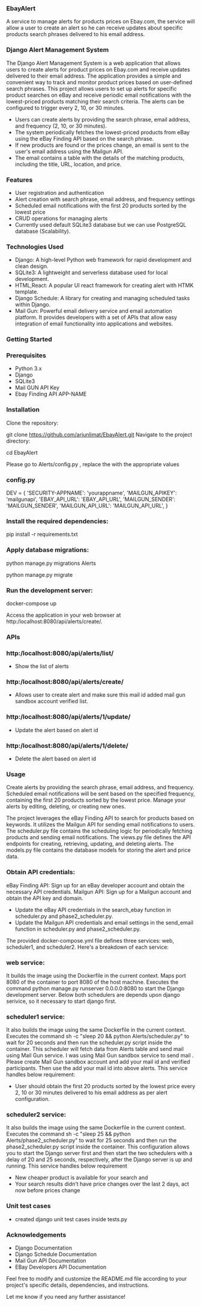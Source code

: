 ### EbayAlert
A service to manage alerts for products prices on Ebay.com, the service will allow a user to create an alert so he can receive updates about specific products search phrases delivered to his email address.
### Django Alert Management System

The Django Alert Management System is a web application that allows users to create alerts for product prices on Ebay.com and receive updates delivered to their email address. The application provides a simple and convenient way to track and monitor product prices based on user-defined search phrases.
This project allows users to set up alerts for specific product searches on eBay and receive periodic email notifications with the lowest-priced products matching their search criteria. The alerts can be configured to trigger every 2, 10, or 30 minutes.

- Users can create alerts by providing the search phrase, email address, and frequency (2, 10, or 30 minutes).
- The system periodically fetches the lowest-priced products from eBay using the eBay Finding API based on the search phrase.
- If new products are found or the prices change, an email is sent to the user's email address using the Mailgun API.
- The email contains a table with the details of the matching products, including the title, URL, location, and price.

### Features

- User registration and authentication
- Alert creation with search phrase, email address, and frequency settings
- Scheduled email notifications with the first 20 products sorted by the lowest price
- CRUD operations for managing alerts
- Currently used default SQLite3 database but we can use PostgreSQL database (Scalability).

### Technologies Used

- Django: A high-level Python web framework for rapid development and clean design.
- SQLite3: A lightweight and serverless database used for local development.
- HTML,React: A popular UI react framework for creating alert with HTMK template.
- Django Schedule: A library for creating and managing scheduled tasks within Django.
- Mail Gun:  Powerful email delivery service and email automation platform. 
It provides developers with a set of APIs that allow easy integration of email functionality into applications and websites.

### Getting Started

### Prerequisites

- Python 3.x
- Django
- SQLite3
- Mail GUN API Key
- Ebay Finding API APP-NAME

### Installation

Clone the repository:

git clone https://github.com/arjunlimat/EbayAlert.git
Navigate to the project directory:

cd EbayAlert

Please go to Alerts/config.py , replace the with the appropriate values
### config.py
DEV = {
    'SECURITY-APPNAME': 'yourappname',
    'MAILGUN_APIKEY': 'mailgunapi',
    'EBAY_API_URL': 'EBAY_API_URL', 
    'MAILGUN_SENDER': 'MAILGUN_SENDER',
    'MAILGUN_API_URL': 'MAILGUN_API_URL',
}

### Install the required dependencies:

pip install -r requirements.txt

### Apply database migrations:

python manage.py migrations Alerts

python manage.py migrate

### Run the development server:

docker-compose up

Access the application in your web browser at http:/localhost:8080/api/alerts/create/.

### APIs

### http:/localhost:8080/api/alerts/list/ 

- Show the list of alerts

### http:/localhost:8080/api/alerts/create/ 

- Allows user to create alert and make sure this mail id added mail gun sandbox account verified list.

### http:/localhost:8080/api/alerts/1/update/ 

- Update the alert based on alert id

### http:/localhost:8080/api/alerts/1/delete/  

- Delete the alert based on alert id

### Usage
Create alerts by providing the search phrase, email address, and frequency.
Scheduled email notifications will be sent based on the specified frequency, containing the first 20 products sorted by the lowest price.
Manage your alerts by editing, deleting, or creating new ones.

The project leverages the eBay Finding API to search for products based on keywords.
It utilizes the Mailgun API for sending email notifications to users. 
The scheduler.py file contains the scheduling logic for periodically fetching products and sending email notifications. 
The views.py file defines the API endpoints for creating, retrieving, updating, and deleting alerts. 
The models.py file contains the database models for storing the alert and price data.

### Obtain API credentials:
eBay Finding API: Sign up for an eBay developer account and obtain the necessary API credentials.
Mailgun API: Sign up for a Mailgun account and obtain the API key and domain.

- Update the eBay API credentials in the search_ebay function in scheduler.py and phase2_scheduler.py.
- Update the Mailgun API credentials and email settings in the send_email function in scheduler.py and phase2_scheduler.py.

The provided docker-compose.yml file defines three services: web, scheduler1, and scheduler2. Here's a breakdown of each service:

### web service:

It builds the image using the Dockerfile in the current context.
Maps port 8080 of the container to port 8080 of the host machine.
Executes the command python manage.py runserver 0.0.0.0:8080 to start the Django development server.
Below both schedulers are depends upon django serivice, so it necessary to start django first.

### scheduler1 service:
It also builds the image using the same Dockerfile in the current context.
Executes the command sh -c "sleep 20 && python Alerts/scheduler.py" to wait for 20 seconds and then run the scheduler.py script inside the container.
This scheduler will fetch data from Alerts table and send mail using Mail Gun service.
I was using Mail Gun sandbox service to send mail . Please create Mail Gun sandbox account and add your mail id and verified participants.
Then use the add your mail id into above alerts. 
This service handles below requirement:
- User should obtain the first 20 products sorted by the lowest price every 2, 10 or 30 minutes
delivered to his email address as per alert configuration.

### scheduler2 service:
It also builds the image using the same Dockerfile in the current context.
Executes the command sh -c "sleep 25 && python Alerts/phase2_scheduler.py" to wait for 25 seconds and then run the phase2_scheduler.py script inside the container.
This configuration allows you to start the Django server first and then start the two schedulers with a delay of 20 and 25 seconds, respectively, after the Django server is up and running.
This service handles below requirement
- New cheaper product is available for your search and
- Your search results didn’t have price changes over the last 2 days, act now before prices
change

### Unit test cases
- created django unit test cases inside tests.py

### Acknowledgements
- Django Documentation
- Django Schedule Documentation
- Mail Gun API Documentation
- EBay Developers API Documentation

Feel free to modify and customize the README.md file according to your project's specific details, dependencies, and instructions.

Let me know if you need any further assistance!
